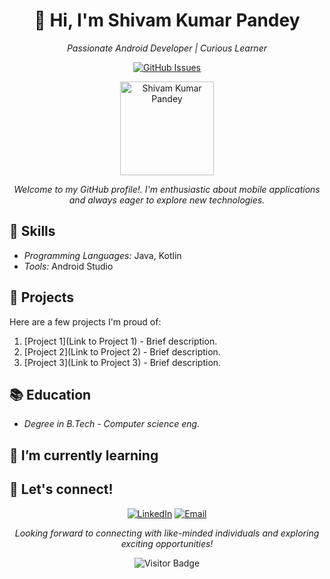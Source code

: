 <h1 align="center">👋 Hi, I'm Shivam Kumar Pandey</h1>
<p align="center">
  <em>Passionate Android Developer | Curious Learner</em>
</p>

<!-- Shields: Replace 'your-username' and 'your-repo' with actual values -->
<p align="center">
  <a href="https://github.com/sshivamppandey3022/MVVM-FLOW-RETROFIT-HILT-ANDROID-PROJECT"><img alt="GitHub Issues" src="https://img.shields.io/github/issues/sshivamppandey3022/MVVM-FLOW-RETROFIT-HILT-ANDROID-PROJECT"></a>
</p>

<p align="center">
  <img src="your-profile-image.jpg" alt="Shivam Kumar Pandey" width="150" height="150">
</p>

<p align="center">
  <em>Welcome to my GitHub profile!. I'm enthusiastic about mobile applications and always eager to explore new technologies.</em>
</p>

## 🔧 Skills

- *Programming Languages:* Java, Kotlin
- *Tools:* Android Studio

## 🚀 Projects

Here are a few projects I'm proud of:

1. [Project 1](Link to Project 1) - Brief description.
2. [Project 2](Link to Project 2) - Brief description.
3. [Project 3](Link to Project 3) - Brief description.


## 📚 Education

- *Degree in B.Tech - Computer science eng.*


## 🌱 I’m currently learning



## 🤝 Let's connect!

<p align="center">
  <a href="https://www.linkedin.com/in/shivam-kumar-pandey-0564a1176/"><img alt="LinkedIn" src="https://img.shields.io/badge/LinkedIn-%230077B5.svg?&style=for-the-badge&logo=linkedin&logoColor=white"></a>
  <a href="mailto:sshivamppandey3022@gmail.com"><img alt="Email" src="https://img.shields.io/badge/Email-%230078D4.svg?&style=for-the-badge&logo=protonmail&logoColor=white"></a>
</p>

<p align="center">
  <em>Looking forward to connecting with like-minded individuals and exploring exciting opportunities!</em>
</p>

<p align="center">
  <img src="https://visitor-badge.laobi.icu/badge?page_id=your-username.your-repo" alt="Visitor Badge">
</p>
